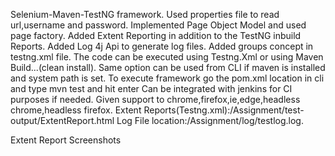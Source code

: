 Selenium-Maven-TestNG framework.
Used properties file to read url,username and password.
Implemented Page Object Model and used page factory.
Added Extent Reporting in addition to the TestNG inbuild Reports.
Added Log 4j Api to generate log files.
Added groups concept in testng.xml file.
The code can be executed using Testng.Xml or using Maven Build...(clean install).
Same option can be used from CLI if maven is installed and system path is set.
To execute framework go the pom.xml location in cli and type mvn test and hit enter
Can be integrated with jenkins for CI purposes if needed.
Given support to chrome,firefox,ie,edge,headless chrome,headless firefox.
Extent Reports(Testng.xml):/Assignment/test-output/ExtentReport.html
Log File location:/Assignment/log/testlog.log.

Extent Report Screenshots
